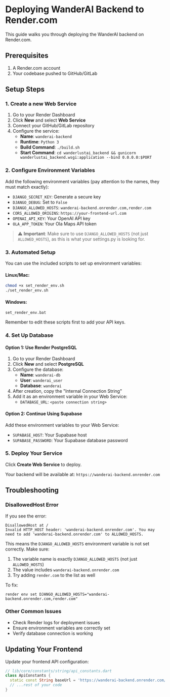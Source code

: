 # Deploying WanderAI Backend to Render.com

This guide walks you through deploying the WanderAI backend on Render.com.

## Prerequisites

1. A Render.com account
2. Your codebase pushed to GitHub/GitLab

## Setup Steps

### 1. Create a new Web Service

1. Go to your Render Dashboard
2. Click **New** and select **Web Service**
3. Connect your GitHub/GitLab repository
4. Configure the service:
   - **Name**: `wanderai-backend`
   - **Runtime**: `Python 3`
   - **Build Command**: `./build.sh`
   - **Start Command**: `cd wanderlustai_backend && gunicorn wanderlustai_backend.wsgi:application --bind 0.0.0.0:$PORT`

### 2. Configure Environment Variables

Add the following environment variables (pay attention to the names, they must match exactly):

- `DJANGO_SECRET_KEY`: Generate a secure key
- `DJANGO_DEBUG`: Set to `False`
- `DJANGO_ALLOWED_HOSTS`: `wanderai-backend.onrender.com,render.com`
- `CORS_ALLOWED_ORIGINS`: `https://your-frontend-url.com`
- `OPENAI_API_KEY`: Your OpenAI API key
- `OLA_APP_TOKEN`: Your Ola Maps API token

> ⚠️ **Important**: Make sure to use `DJANGO_ALLOWED_HOSTS` (not just `ALLOWED_HOSTS`), as this is what your settings.py is looking for.

### 3. Automated Setup

You can use the included scripts to set up environment variables:

#### Linux/Mac:
```bash
chmod +x set_render_env.sh
./set_render_env.sh
```

#### Windows:
```
set_render_env.bat
```

Remember to edit these scripts first to add your API keys.

### 4. Set Up Database

#### Option 1: Use Render PostgreSQL

1. Go to your Render Dashboard
2. Click **New** and select **PostgreSQL**
3. Configure the database:
   - **Name**: `wanderai-db`
   - **User**: `wanderai_user`
   - **Database**: `wanderai`
4. After creation, copy the "Internal Connection String"
5. Add it as an environment variable in your Web Service:
   - `DATABASE_URL`: `<paste connection string>`

#### Option 2: Continue Using Supabase

Add these environment variables to your Web Service:
- `SUPABASE_HOST`: Your Supabase host
- `SUPABASE_PASSWORD`: Your Supabase database password

### 5. Deploy Your Service

Click **Create Web Service** to deploy.

Your backend will be available at: `https://wanderai-backend.onrender.com`

## Troubleshooting

### DisallowedHost Error

If you see the error:
```
DisallowedHost at /
Invalid HTTP_HOST header: 'wanderai-backend.onrender.com'. You may need to add 'wanderai-backend.onrender.com' to ALLOWED_HOSTS.
```

This means the `DJANGO_ALLOWED_HOSTS` environment variable is not set correctly. Make sure:

1. The variable name is exactly `DJANGO_ALLOWED_HOSTS` (not just `ALLOWED_HOSTS`)
2. The value includes `wanderai-backend.onrender.com`
3. Try adding `render.com` to the list as well

To fix:
```
render env set DJANGO_ALLOWED_HOSTS="wanderai-backend.onrender.com,render.com"
```

### Other Common Issues

- Check Render logs for deployment issues
- Ensure environment variables are correctly set
- Verify database connection is working

## Updating Your Frontend

Update your frontend API configuration:

```dart
// lib/core/constants/string/api_constants.dart
class ApiConstants {
  static const String baseUrl = 'https://wanderai-backend.onrender.com/api';
  // ...rest of your code
}
``` 